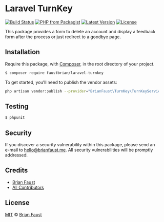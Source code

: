 # Laravel TurnKey

[![Build Status](https://img.shields.io/travis/faustbrian/Laravel-Turnkey/master.svg?style=flat-square)](https://travis-ci.org/faustbrian/Laravel-Turnkey)
[![PHP from Packagist](https://img.shields.io/packagist/php-v/faustbrian/laravel-turnkey.svg?style=flat-square)]()
[![Latest Version](https://img.shields.io/github/release/faustbrian/Laravel-Turnkey.svg?style=flat-square)](https://github.com/faustbrian/Laravel-Turnkey/releases)
[![License](https://img.shields.io/packagist/l/faustbrian/Laravel-Turnkey.svg?style=flat-square)](https://packagist.org/packages/faustbrian/Laravel-Turnkey)

This package provides a form to delete an account and display a feedback form after the process or just redirect to a goodbye page.

## Installation

Require this package, with [Composer](https://getcomposer.org/), in the root directory of your project.

``` bash
$ composer require faustbrian/laravel-turnkey
```

To get started, you'll need to publish the vendor assets:

```bash
php artisan vendor:publish --provider="BrianFaust\TurnKey\TurnKeyServiceProvider"
```

## Testing

``` bash
$ phpunit
```

## Security

If you discover a security vulnerability within this package, please send an e-mail to hello@brianfaust.me. All security vulnerabilities will be promptly addressed.

## Credits

- [Brian Faust](https://github.com/faustbrian)
- [All Contributors](../../contributors)

## License

[MIT](LICENSE) © [Brian Faust](https://brianfaust.me)
